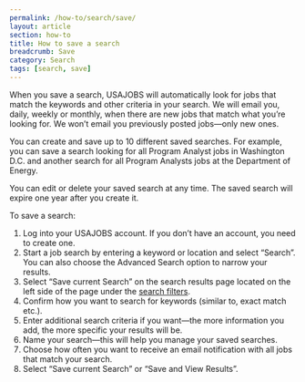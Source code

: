 ```yaml
---
permalink: /how-to/search/save/
layout: article
section: how-to
title: How to save a search
breadcrumb: Save
category: Search
tags: [search, save]
---
```


When you save a search, USAJOBS will automatically look for jobs that match the keywords and other criteria in your search. We will email you, daily, weekly or monthly, when there are new jobs that match what you’re looking for.  We won’t email you previously posted jobs—only new ones.

You can create and save up to 10 different saved searches. For example, you can save a search looking for all Program Analyst jobs in Washington D.C. and another search for all Program Analysts jobs at the Department of Energy.

You can edit or delete your saved search at any time. The saved search will expire one year after you create it. 

To save a search:

1.	Log into your USAJOBS account. If you don’t have an account, you need to create one.
2.	Start a job search by entering a keyword or location and select “Search”. You can also choose the Advanced Search option to narrow your results.
3.	Select “Save current Search” on the search results page located on the left side of the page under the [search filters](../filters/).
4.	Confirm how you want to search for keywords (similar to, exact match etc.).
5.	Enter additional search criteria if you want—the more information you add, the more specific your results will be.
6.	Name your search—this will help you manage your saved searches.
7.	Choose how often you want to receive an email notification with all jobs that match your search.
8.	Select “Save current Search” or “Save and View Results”.



